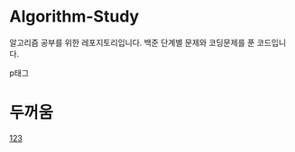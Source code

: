 # Algorithm-Study
알고리즘 공부를 위한 레포지토리입니다. 백준 단계별 문제와 코딩문제를 푼 코드입니다.
<p>p태그</p>
<h1>두꺼움</h1>
<a href="www.naver.com">123</a>
